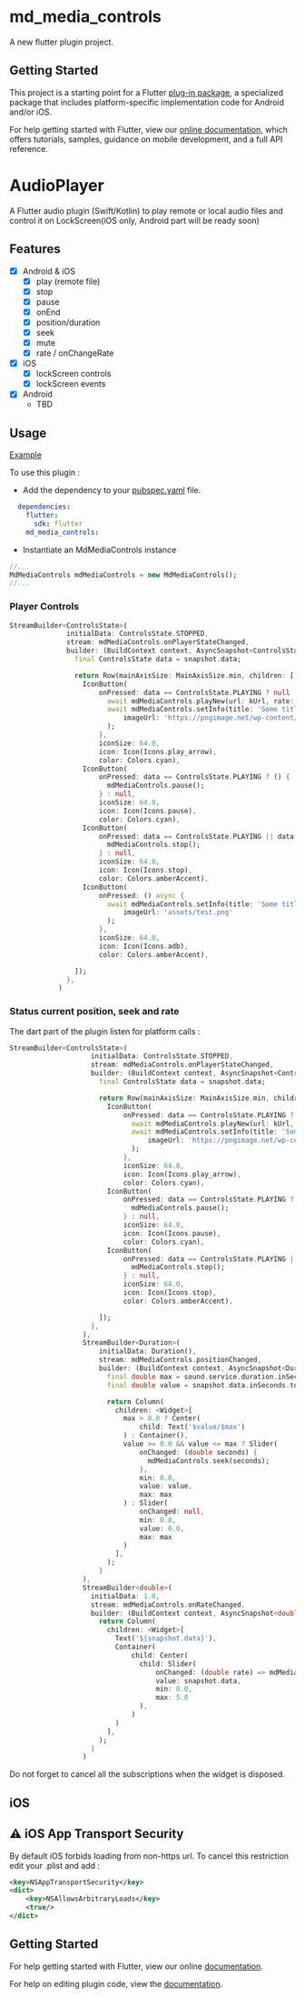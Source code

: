 # md_media_controls

A new flutter plugin project.

## Getting Started

This project is a starting point for a Flutter
[plug-in package](https://flutter.io/developing-packages/),
a specialized package that includes platform-specific implementation code for
Android and/or iOS.

For help getting started with Flutter, view our 
[online documentation](https://flutter.io/docs), which offers tutorials, 
samples, guidance on mobile development, and a full API reference.
# AudioPlayer

A Flutter audio plugin (Swift/Kotlin) to play remote or local audio files and control it on LockScreen(iOS only, Android part will be ready soon)

## Features

- [x] Android & iOS
  - [x] play (remote file)
  - [x] stop
  - [x] pause
  - [x] onEnd
  - [x] position/duration
  - [x] seek
  - [x] mute
  - [x] rate / onChangeRate
- [x] iOS
  - [x] lockScreen controls
  - [x] lockScreen events
- [x] Android
   - TBD

## Usage

[Example](https://github.com/IgorBaranov/md_media_controls/blob/master/example/lib/main.dart)

To use this plugin :

- Add the dependency to your [pubspec.yaml](https://github.com/IgorBaranov/md_media_controls/blob/master/example/pubspec.yaml) file.

```yaml
  dependencies:
    flutter:
      sdk: flutter
    md_media_controls:
```

- Instantiate an MdMediaControls instance

```dart
//...
MdMediaControls mdMediaControls = new MdMediaControls();
//...
```

### Player Controls

```dart
StreamBuilder<ControlsState>(
              initialData: ControlsState.STOPPED,
              stream: mdMediaControls.onPlayerStateChanged,
              builder: (BuildContext context, AsyncSnapshot<ControlsState> snapshot) {
                final ControlsState data = snapshot.data;

                return Row(mainAxisSize: MainAxisSize.min, children: [
                  IconButton(
                      onPressed: data == ControlsState.PLAYING ? null : () async {
                        await mdMediaControls.playNew(url: kUrl, rate: 2.0);
                        await mdMediaControls.setInfo(title: 'Some title', artist: 'some artist',
                            imageUrl: 'https://pngimage.net/wp-content/uploads/2018/05/example-icon-png-4.png'
                        );
                      },
                      iconSize: 64.0,
                      icon: Icon(Icons.play_arrow),
                      color: Colors.cyan),
                  IconButton(
                      onPressed: data == ControlsState.PLAYING ? () {
                        mdMediaControls.pause();
                      } : null,
                      iconSize: 64.0,
                      icon: Icon(Icons.pause),
                      color: Colors.cyan),
                  IconButton(
                      onPressed: data == ControlsState.PLAYING || data == ControlsState.PAUSED ? () {
                        mdMediaControls.stop();
                      } : null,
                      iconSize: 64.0,
                      icon: Icon(Icons.stop),
                      color: Colors.amberAccent),
                  IconButton(
                      onPressed: () async {
                        await mdMediaControls.setInfo(title: 'Some title 123', artist: 'some artist 123',
                            imageUrl: 'assets/test.png'
                        );
                      },
                      iconSize: 64.0,
                      icon: Icon(Icons.adb),
                      color: Colors.amberAccent),

                ]);
              },
            )
```

### Status current position, seek and rate

The dart part of the plugin listen for platform calls :

```dart
StreamBuilder<ControlsState>(
                    initialData: ControlsState.STOPPED,
                    stream: mdMediaControls.onPlayerStateChanged,
                    builder: (BuildContext context, AsyncSnapshot<ControlsState> snapshot) {
                      final ControlsState data = snapshot.data;

                      return Row(mainAxisSize: MainAxisSize.min, children: [
                        IconButton(
                            onPressed: data == ControlsState.PLAYING ? null : () async {
                              await mdMediaControls.playNew(url: kUrl, rate: 1.0);
                              await mdMediaControls.setInfo(title: 'Some title', artist: 'some artist',
                                  imageUrl: 'https://pngimage.net/wp-content/uploads/2018/05/example-icon-png-4.png'
                              );
                            },
                            iconSize: 64.0,
                            icon: Icon(Icons.play_arrow),
                            color: Colors.cyan),
                        IconButton(
                            onPressed: data == ControlsState.PLAYING ? () {
                              mdMediaControls.pause();
                            } : null,
                            iconSize: 64.0,
                            icon: Icon(Icons.pause),
                            color: Colors.cyan),
                        IconButton(
                            onPressed: data == ControlsState.PLAYING || data == ControlsState.PAUSED ? () {
                              mdMediaControls.stop();
                            } : null,
                            iconSize: 64.0,
                            icon: Icon(Icons.stop),
                            color: Colors.amberAccent),

                      ]);
                    },
                  ),
                  StreamBuilder<Duration>(
                      initialData: Duration(),
                      stream: mdMediaControls.positionChanged,
                      builder: (BuildContext context, AsyncSnapshot<Duration> snapshot) {
                        final double max = sound.service.duration.inSeconds.toDouble();
                        final double value = snapshot.data.inSeconds.toDouble();

                        return Column(
                          children: <Widget>[
                            max > 0.0 ? Center(
                                child: Text('$value/$max')
                            ) : Container(),
                            value >= 0.0 && value <= max ? Slider(
                                onChanged: (double seconds) {
                                  mdMediaControls.seek(seconds);
                                },
                                min: 0.0,
                                value: value,
                                max: max
                            ) : Slider(
                                onChanged: null,
                                min: 0.0,
                                value: 0.0,
                                max: max
                            )
                          ],
                        );
                      }
                  ),
                  StreamBuilder<double>(
                    initialData: 1.0,
                    stream: mdMediaControls.onRateChanged,
                    builder: (BuildContext context, AsyncSnapshot<double> snapshot) {
                      return Column(
                        children: <Widget>[
                          Text('${snapshot.data}'),
                          Container(
                              child: Center(
                                child: Slider(
                                    onChanged: (double rate) => mdMediaControls.rate(rate: rate),
                                    value: snapshot.data,
                                    min: 0.0,
                                    max: 5.0
                                ),
                              )
                          )
                        ],
                      );
                    }
                  )
```

Do not forget to cancel all the subscriptions when the widget is disposed.

## iOS

## :warning: iOS App Transport Security

By default iOS forbids loading from non-https url. To cancel this restriction edit your .plist and add :

```xml
<key>NSAppTransportSecurity</key>
<dict>
    <key>NSAllowsArbitraryLoads</key>
    <true/>
</dict>
```

## Getting Started

For help getting started with Flutter, view our online
[documentation](http://flutter.io/).

For help on editing plugin code, view the [documentation](https://flutter.io/platform-plugins/#edit-code).
